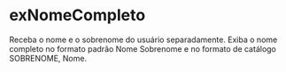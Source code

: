 # exNomeCompleto
Receba o nome e o sobrenome do usuário separadamente. Exiba o nome completo no formato padrão Nome Sobrenome e no formato de catálogo SOBRENOME, Nome.
